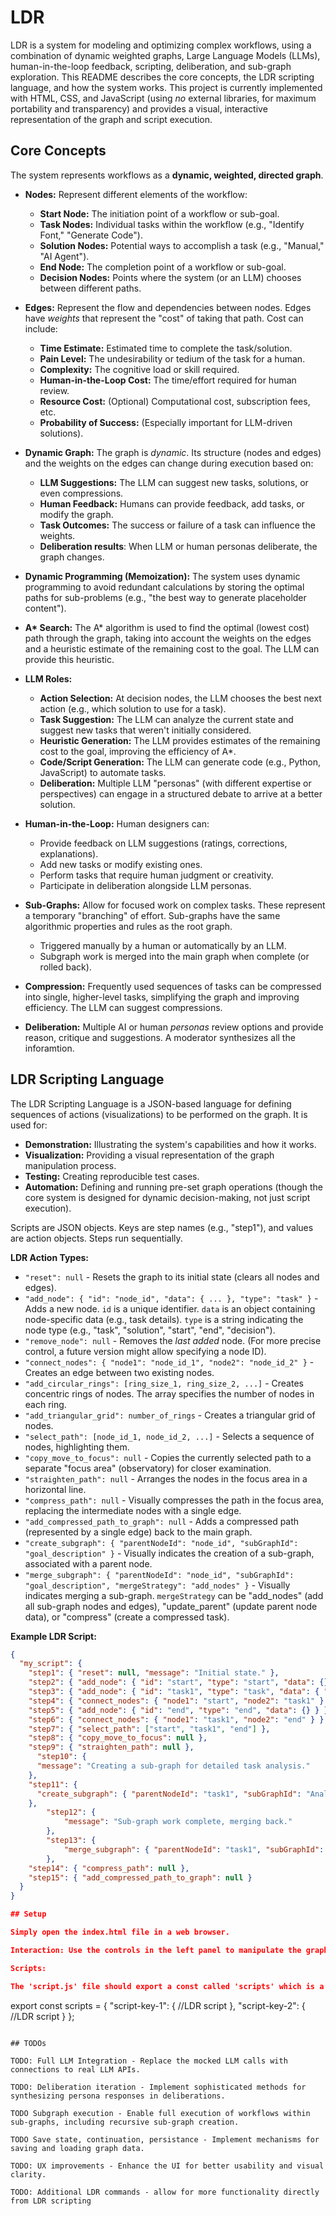 # LDR

LDR is a system for modeling and optimizing complex workflows, using a combination of dynamic weighted graphs, Large Language Models (LLMs), human-in-the-loop feedback, scripting, deliberation, and sub-graph exploration.  This README describes the core concepts, the LDR scripting language, and how the system works. This project is currently implemented with HTML, CSS, and JavaScript (using *no* external libraries, for maximum portability and transparency) and provides a visual, interactive representation of the graph and script execution.

## Core Concepts

The system represents workflows as a **dynamic, weighted, directed graph**.

*   **Nodes:** Represent different elements of the workflow:
    *   **Start Node:** The initiation point of a workflow or sub-goal.
    *   **Task Nodes:** Individual tasks within the workflow (e.g., "Identify Font," "Generate Code").
    *   **Solution Nodes:** Potential ways to accomplish a task (e.g., "Manual," "AI Agent").
    *   **End Node:** The completion point of a workflow or sub-goal.
    *   **Decision Nodes:** Points where the system (or an LLM) chooses between different paths.
*   **Edges:** Represent the flow and dependencies between nodes. Edges have *weights* that represent the "cost" of taking that path.  Cost can include:
    *   **Time Estimate:**  Estimated time to complete the task/solution.
    *   **Pain Level:**  The undesirability or tedium of the task for a human.
    *   **Complexity:**  The cognitive load or skill required.
    *   **Human-in-the-Loop Cost:**  The time/effort required for human review.
    *   **Resource Cost:** (Optional) Computational cost, subscription fees, etc.
    *   **Probability of Success:** (Especially important for LLM-driven solutions).

*   **Dynamic Graph:** The graph is *dynamic*.  Its structure (nodes and edges) and the weights on the edges can change during execution based on:
    *   **LLM Suggestions:** The LLM can suggest new tasks, solutions, or even compressions.
    *   **Human Feedback:**  Humans can provide feedback, add tasks, or modify the graph.
    *   **Task Outcomes:**  The success or failure of a task can influence the weights.
    * **Deliberation results**: When LLM or human personas deliberate, the graph changes.

*   **Dynamic Programming (Memoization):** The system uses dynamic programming to avoid redundant calculations by storing the optimal paths for sub-problems (e.g., "the best way to generate placeholder content").

*   **A\* Search:** The A\* algorithm is used to find the optimal (lowest cost) path through the graph, taking into account the weights on the edges and a heuristic estimate of the remaining cost to the goal. The LLM can provide this heuristic.

*   **LLM Roles:**
    *   **Action Selection:**  At decision nodes, the LLM chooses the best next action (e.g., which solution to use for a task).
    *   **Task Suggestion:** The LLM can analyze the current state and suggest new tasks that weren't initially considered.
    *   **Heuristic Generation:**  The LLM provides estimates of the remaining cost to the goal, improving the efficiency of A\*.
    *   **Code/Script Generation:** The LLM can generate code (e.g., Python, JavaScript) to automate tasks.
    *   **Deliberation:** Multiple LLM "personas" (with different expertise or perspectives) can engage in a structured debate to arrive at a better solution.

*   **Human-in-the-Loop:**  Human designers can:
    *   Provide feedback on LLM suggestions (ratings, corrections, explanations).
    *   Add new tasks or modify existing ones.
    *   Perform tasks that require human judgment or creativity.
    *   Participate in deliberation alongside LLM personas.

* **Sub-Graphs:** Allow for focused work on complex tasks. These represent a temporary "branching"
   of effort. Sub-graphs have the same algorithmic properties and rules as the root graph.
    * Triggered manually by a human or automatically by an LLM.
    * Subgraph work is merged into the main graph when complete (or rolled back).

*   **Compression:** Frequently used sequences of tasks can be compressed into single, higher-level tasks, simplifying the graph and improving efficiency. The LLM can suggest compressions.

* **Deliberation:** Multiple AI or human *personas* review options and provide reason, critique and suggestions. A moderator synthesizes all the inforamtion.

## LDR Scripting Language

The LDR Scripting Language is a JSON-based language for defining sequences of actions (visualizations) to be performed on the graph. It is used for:

*   **Demonstration:**  Illustrating the system's capabilities and how it works.
*   **Visualization:**  Providing a visual representation of the graph manipulation process.
*   **Testing:**  Creating reproducible test cases.
*   **Automation:** Defining and running pre-set graph operations (though the core system is designed for dynamic decision-making, not just script execution).

Scripts are JSON objects. Keys are step names (e.g., "step1"), and values are action objects. Steps run sequentially.

**LDR Action Types:**

*   `"reset": null` - Resets the graph to its initial state (clears all nodes and edges).
*   `"add_node": { "id": "node_id", "data": { ... }, "type": "task" }` - Adds a new node.  `id` is a unique identifier. `data` is an object containing node-specific data (e.g., task details). `type` is a string indicating the node type (e.g., "task", "solution", "start", "end", "decision").
*   `"remove_node": null` - Removes the *last added* node.  (For more precise control, a future version might allow specifying a node ID).
*   `"connect_nodes": { "node1": "node_id_1", "node2": "node_id_2" }` - Creates an edge between two existing nodes.
*   `"add_circular_rings": [ring_size_1, ring_size_2, ...]` - Creates concentric rings of nodes.  The array specifies the number of nodes in each ring.
*   `"add_triangular_grid": number_of_rings` - Creates a triangular grid of nodes.
*   `"select_path": [node_id_1, node_id_2, ...]` - Selects a sequence of nodes, highlighting them.
*   `"copy_move_to_focus": null` - Copies the currently selected path to a separate "focus area" (observatory) for closer examination.
*   `"straighten_path": null` - Arranges the nodes in the focus area in a horizontal line.
*   `"compress_path": null` - Visually compresses the path in the focus area, replacing the intermediate nodes with a single edge.
*   `"add_compressed_path_to_graph": null` - Adds a compressed path (represented by a single edge) back to the main graph.
* `"create_subgraph": { "parentNodeId": "node_id", "subGraphId": "goal_description" }` -  Visually indicates the creation of a sub-graph, associated with a parent node.
* `"merge_subgraph": { "parentNodeId": "node_id", "subGraphId": "goal_description", "mergeStrategy": "add_nodes" }` - Visually indicates merging a sub-graph.  `mergeStrategy` can be "add_nodes" (add all sub-graph nodes and edges), "update_parent" (update parent node data), or "compress" (create a compressed task).

**Example LDR Script:**

```json
{
  "my_script": {
    "step1": { "reset": null, "message": "Initial state." },
    "step2": { "add_node": { "id": "start", "type": "start", "data": {} }, "message": "Add start node."},
    "step3": { "add_node": { "id": "task1", "type": "task", "data": { "title": "My Task" } } },
    "step4": { "connect_nodes": { "node1": "start", "node2": "task1" } },
    "step5": { "add_node": { "id": "end", "type": "end", "data": {} } },
    "step6": { "connect_nodes": { "node1": "task1", "node2": "end" } },
    "step7": { "select_path": ["start", "task1", "end"] },
    "step8": { "copy_move_to_focus": null },
    "step9": { "straighten_path": null },
      "step10": {
      "message": "Creating a sub-graph for detailed task analysis."
    },
    "step11": {
      "create_subgraph": { "parentNodeId": "task1", "subGraphId": "Analyze Task 1 Options" }
    },
        "step12": {
            "message": "Sub-graph work complete, merging back."
        },
        "step13": {
            "merge_subgraph": { "parentNodeId": "task1", "subGraphId": "Analyze Task 1 Options", "mergeStrategy": "add_nodes" }
        },
    "step14": { "compress_path": null },
    "step15": { "add_compressed_path_to_graph": null }
  }
}

## Setup

Simply open the index.html file in a web browser.

Interaction: Use the controls in the left panel to manipulate the graph, run scripts, and adjust settings. The main graph is displayed in the center, and the "observatory" area at the top is used for focused views.

Scripts:

The 'script.js' file should export a const called 'scripts' which is a map of script-keys to LDR scripts. For example

```
export const scripts = {
    "script-key-1": { //LDR script },
    "script-key-2": { //LDR script }
 };
 ```

## TODOs

TODO: Full LLM Integration - Replace the mocked LLM calls with connections to real LLM APIs.

TODO: Deliberation iteration - Implement sophisticated methods for synthesizing persona responses in deliberations.

TODO Subgraph execution - Enable full execution of workflows within sub-graphs, including recursive sub-graph creation.

TODO Save state, continuation, persistance - Implement mechanisms for saving and loading graph data.

TODO: UX improvements - Enhance the UI for better usability and visual clarity.

TODO: Additional LDR commands - allow for more functionality directly from LDR scripting
